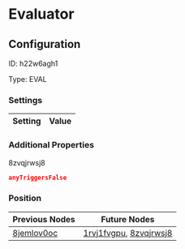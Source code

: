 # Evaluator
## Configuration
ID:  h22w6agh1

Type: EVAL 


### Settings
| Setting | Value  |
| :------------------------ | ---------------------------------------- |
 




### Additional Properties
8zvqjrwsj8
 ```json 
anyTriggersFalse
```




### Position
| Previous Nodes | Future Nodes |
| :------------- | ------------ |
| [8jemlov0oc](./8jemlov0oc.md) | [1rvj1fvgpu](./1rvj1fvgpu.md), [8zvqjrwsj8](./8zvqjrwsj8.md) |